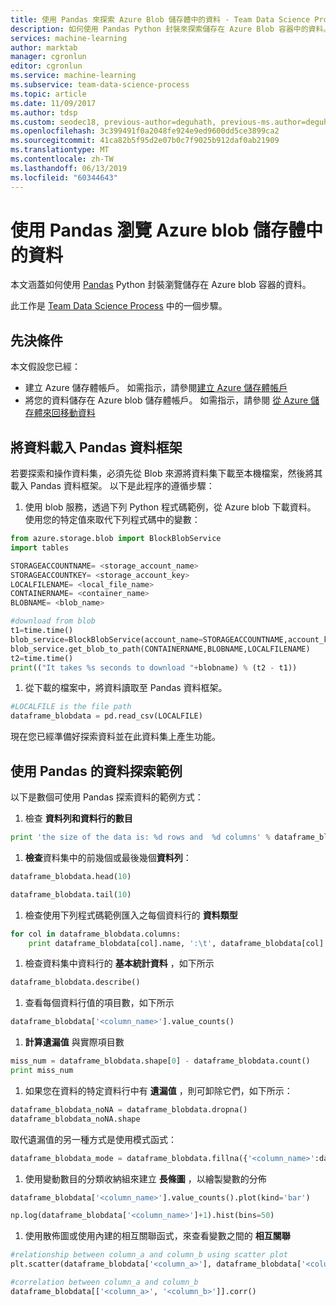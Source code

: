 ```yaml
---
title: 使用 Pandas 來探索 Azure Blob 儲存體中的資料 - Team Data Science Process
description: 如何使用 Pandas Python 封裝來探索儲存在 Azure Blob 容器中的資料。
services: machine-learning
author: marktab
manager: cgronlun
editor: cgronlun
ms.service: machine-learning
ms.subservice: team-data-science-process
ms.topic: article
ms.date: 11/09/2017
ms.author: tdsp
ms.custom: seodec18, previous-author=deguhath, previous-ms.author=deguhath
ms.openlocfilehash: 3c399491f0a2048fe924e9ed9600dd5ce3899ca2
ms.sourcegitcommit: 41ca82b5f95d2e07b0c7f9025b912daf0ab21909
ms.translationtype: MT
ms.contentlocale: zh-TW
ms.lasthandoff: 06/13/2019
ms.locfileid: "60344643"
---
```

# <a name="explore-data-in-azure-blob-storage-with-pandas"></a>使用 Pandas 瀏覽 Azure blob 儲存體中的資料

本文涵蓋如何使用 [Pandas](https://pandas.pydata.org/) Python 封裝瀏覽儲存在 Azure blob 容器的資料。

此工作是 [Team Data Science Process](overview.md) 中的一個步驟。

## <a name="prerequisites"></a>先決條件
本文假設您已經：

* 建立 Azure 儲存體帳戶。 如需指示，請參閱[建立 Azure 儲存體帳戶](../../storage/common/storage-quickstart-create-account.md)
* 將您的資料儲存在 Azure blob 儲存體帳戶。 如需指示，請參閱 [從 Azure 儲存體來回移動資料](../../storage/common/storage-moving-data.md)

## <a name="load-the-data-into-a-pandas-dataframe"></a>將資料載入 Pandas 資料框架
若要探索和操作資料集，必須先從 Blob 來源將資料集下載至本機檔案，然後將其載入 Pandas 資料框架。 以下是此程序的遵循步驟：

1. 使用 blob 服務，透過下列 Python 程式碼範例，從 Azure blob 下載資料。 使用您的特定值來取代下列程式碼中的變數：

```python
from azure.storage.blob import BlockBlobService
import tables

STORAGEACCOUNTNAME= <storage_account_name>
STORAGEACCOUNTKEY= <storage_account_key>
LOCALFILENAME= <local_file_name>
CONTAINERNAME= <container_name>
BLOBNAME= <blob_name>

#download from blob
t1=time.time()
blob_service=BlockBlobService(account_name=STORAGEACCOUNTNAME,account_key=STORAGEACCOUNTKEY)
blob_service.get_blob_to_path(CONTAINERNAME,BLOBNAME,LOCALFILENAME)
t2=time.time()
print(("It takes %s seconds to download "+blobname) % (t2 - t1))
```

1. 從下載的檔案中，將資料讀取至 Pandas 資料框架。

```python
#LOCALFILE is the file path
dataframe_blobdata = pd.read_csv(LOCALFILE)
```

現在您已經準備好探索資料並在此資料集上產生功能。

## <a name="blob-dataexploration"></a>使用 Pandas 的資料探索範例
以下是數個可使用 Pandas 探索資料的範例方式：

1. 檢查 **資料列和資料行的數目**

```python
print 'the size of the data is: %d rows and  %d columns' % dataframe_blobdata.shape
```

1. **檢查**資料集中的前幾個或最後幾個**資料列**：

```python
dataframe_blobdata.head(10)

dataframe_blobdata.tail(10)
```

1. 檢查使用下列程式碼範例匯入之每個資料行的 **資料類型**

```python
for col in dataframe_blobdata.columns:
    print dataframe_blobdata[col].name, ':\t', dataframe_blobdata[col].dtype
```

1. 檢查資料集中資料行的 **基本統計資料** ，如下所示

```python
dataframe_blobdata.describe()
```

1. 查看每個資料行值的項目數，如下所示

```python
dataframe_blobdata['<column_name>'].value_counts()
```

1. **計算遺漏值** 與實際項目數

```python
miss_num = dataframe_blobdata.shape[0] - dataframe_blobdata.count()
print miss_num
```

1. 如果您在資料的特定資料行中有 **遺漏值** ，則可卸除它們，如下所示：

```python
dataframe_blobdata_noNA = dataframe_blobdata.dropna()
dataframe_blobdata_noNA.shape
```

取代遺漏值的另一種方式是使用模式函式：

```python
dataframe_blobdata_mode = dataframe_blobdata.fillna({'<column_name>':dataframe_blobdata['<column_name>'].mode()[0]})
```

1. 使用變動數目的分類收納組來建立 **長條圖** ，以繪製變數的分佈

```python
dataframe_blobdata['<column_name>'].value_counts().plot(kind='bar')

np.log(dataframe_blobdata['<column_name>']+1).hist(bins=50)
```

1. 使用散佈圖或使用內建的相互關聯函式，來查看變數之間的 **相互關聯**

```python
#relationship between column_a and column_b using scatter plot
plt.scatter(dataframe_blobdata['<column_a>'], dataframe_blobdata['<column_b>'])

#correlation between column_a and column_b
dataframe_blobdata[['<column_a>', '<column_b>']].corr()
```

